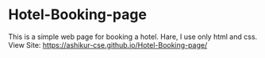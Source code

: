 # Hotel-Booking-page
This is a simple web page for booking a hotel. Hare, I use only html and css.
View Site: https://ashikur-cse.github.io/Hotel-Booking-page/

